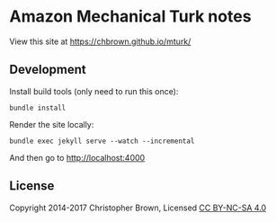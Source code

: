 # Amazon Mechanical Turk notes

View this site at <https://chbrown.github.io/mturk/>


## Development

Install build tools (only need to run this once):

    bundle install

Render the site locally:

    bundle exec jekyll serve --watch --incremental

And then go to <http://localhost:4000>


## License

Copyright 2014-2017 Christopher Brown,
Licensed [CC BY-NC-SA 4.0](https://creativecommons.org/licenses/by-nc-sa/4.0/)
